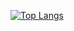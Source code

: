 [![Top Langs](https://github-readme-stats.vercel.app/api/top-langs/?username=DanielsASilva)](https://github.com/anuraghazra/github-readme-stats&theme=dark)
